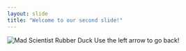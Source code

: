 ```yaml
---
layout: slide
title: "Welcome to our second slide!"
---
```

![Mad Scientist Rubber Duck](https://cdn11.bigcommerce.com/s-nf2x4/images/stencil/500x659/products/140/9873/Scinetist-Rubber-Duck-Adline-2__46330.1568470241.jpg)
Use the left arrow to go back!
